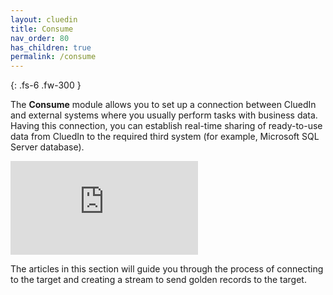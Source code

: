 ```yaml
---
layout: cluedin
title: Consume
nav_order: 80
has_children: true
permalink: /consume
---
```


{: .fs-6 .fw-300 }

The **Consume** module allows you to set up a connection between CluedIn and external systems where you usually perform tasks with business data. Having this connection, you can establish real-time sharing of ready-to-use data from CluedIn to the required third system (for example, Microsoft SQL Server database).

<div class="videoFrame">
<iframe src="https://player.vimeo.com/video/903400504?badge=0&amp;autopause=0&amp;player_id=0&amp;app_id=58479" frameborder="0" allow="autoplay; fullscreen; picture-in-picture"  title="Data export"></iframe>
</div>

The articles in this section will guide you through the process of connecting to the target and creating a stream to send golden records to the target.
